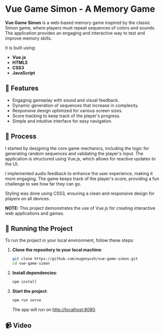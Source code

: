 
# Vue Game Simon - A Memory Game

**Vue Game Simon** is a web-based memory game inspired by the classic Simon game, where players must repeat sequences of colors and sounds. The application provides an engaging and interactive way to test and improve memory skills.

It is built using:

- **Vue.js**
- **HTML5**
- **CSS3**
- **JavaScript**

## 👾 Features

- Engaging gameplay with sound and visual feedback.
- Dynamic generation of sequences that increase in complexity.
- Responsive design optimized for various screen sizes.
- Score tracking to keep track of the player's progress.
- Simple and intuitive interface for easy navigation.

## 📒 Process

I started by designing the core game mechanics, including the logic for generating random sequences and validating the player's input. The application is structured using Vue.js, which allows for reactive updates to the UI.

I implemented audio feedback to enhance the user experience, making it more engaging. The game keeps track of the player's score, providing a fun challenge to see how far they can go.

Styling was done using CSS3, ensuring a clean and responsive design for players on all devices.

**NOTE:** This project demonstrates the use of Vue.js for creating interactive web applications and games.

## 🚦 Running the Project

To run the project in your local environment, follow these steps:

1. **Clone the repository to your local machine**:
   
   ```bash
   git clone https://github.com/eugenyush/vue-game-simon.git
   cd vue-game-simon
   ```

2. **Install dependencies**:

   ```bash
   npm install
   ```

3. **Start the project**:

   ```bash
   npm run serve
   ```

   The app will run on [http://localhost:8080](http://localhost:8080).

## 📹 Video
